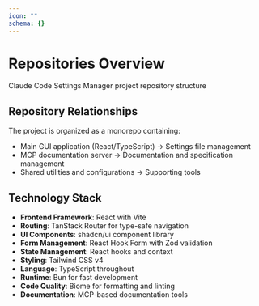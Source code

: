 ```yaml
---
icon: ""
schema: {}
---
```


# Repositories Overview

Claude Code Settings Manager project repository structure

## Repository Relationships

The project is organized as a monorepo containing:
- Main GUI application (React/TypeScript) → Settings file management
- MCP documentation server → Documentation and specification management
- Shared utilities and configurations → Supporting tools

## Technology Stack

- **Frontend Framework**: React with Vite
- **Routing**: TanStack Router for type-safe navigation
- **UI Components**: shadcn/ui component library
- **Form Management**: React Hook Form with Zod validation
- **State Management**: React hooks and context
- **Styling**: Tailwind CSS v4
- **Language**: TypeScript throughout
- **Runtime**: Bun for fast development
- **Code Quality**: Biome for formatting and linting
- **Documentation**: MCP-based documentation tools

